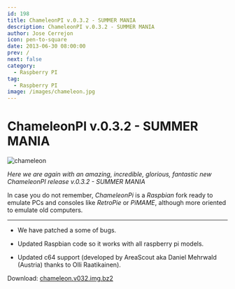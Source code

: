 ```yaml
---
id: 198
title: ChameleonPI v.0.3.2 - SUMMER MANIA
description: ChameleonPI v.0.3.2 - SUMMER MANIA
author: Jose Cerrejon
icon: pen-to-square
date: 2013-06-30 08:00:00
prev: /
next: false
category:
  - Raspberry PI
tag:
  - Raspberry PI
image: /images/chameleon.jpg
---
```


# ChameleonPI v.0.3.2 - SUMMER MANIA

![chameleon](/images/chameleon.jpg)

*Here we are again with an amazing, incredible, glorious, fantastic  new ChameleonPI release v.0.3.2 - SUMMER MANIA*

In case you do not remember, *ChameleonPi* is a *Raspbian* fork ready to emulate PCs and consoles like *RetroPie* or *PiMAME*, although more oriented to emulate old computers.

- - -
* We have patched a some of bugs.

* Updated Raspbian code so it works with all raspberry pi models. 

* Updated c64 support (developed by AreaScout aka Daniel Mehrwald (Austria)
thanks to Olli Raatikainen).

Download: [chameleon.v032.img.bz2](http://download.chameleon.enging.com/chameleon.v032.img.bz2)